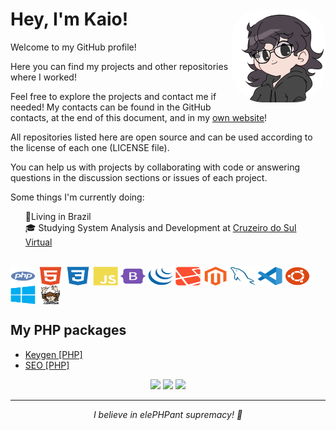 
 <div style="display: inline_block;">
  <h1> 
    Hey, I'm Kaio!
    <a href="https://www.linkedin.com/in/kaiopiola" target="_blank"><img align="right" alt="kaiopiola-icon" height="150" style="border-radius:50px;" src="https://raw.githubusercontent.com/kaiopiola/kaiopiola/main/icon_transparente.png"> </a>
 </h1>

 <p>Welcome to my GitHub profile!</p>
 <img src="https://komarev.com/ghpvc/?username=kaiopiola&color=green" style="display:none">
 <p>Here you can find my projects and other repositories where I worked!</p>
 <p>Feel free to explore the projects and contact me if needed! My contacts can be found in the GitHub contacts, at the end of this document, and in my <a href="https://kaiopiola.dev" target="_blank">own website</a>!</p>
 
 <p>All repositories listed here are open source and can be used according to the license of each one (LICENSE file).</p>

<p>You can help us with projects by collaborating with code or answering questions in the discussion sections or issues of each project.</p>
 
 <p>Some things I'm currently doing:</p>
 <ul style="list-style-type:none;">
    <li>📍Living in Brazil</li>
    <!--<li>🔭 Working on the project <a href="https://github.com/kaiopiola/Blog-CMS">Blog-CMS</a>!</li>-->
<!--     <li>🔍 Working on open source PHP packages <a href="https://github.com/kaiopiola/keygen-package">Keygen</a> and <a href="https://github.com/kaiopiola/seo-package">SEO</a></li> -->
    <li>🎓 Studying System Analysis and Development at <a href="https://www.cruzeirodosulvirtual.com.br/">Cruzeiro do Sul Virtual</a></li>
    <!--<li>🌱 Studying Linux Fundamentals at <a href="https://github.com/4linux">4Linux</a></li>-->
  </ul>
  
  <div style="display: inline_block"><br>
<img align="center" alt="Kaio-PHP" height="30" width="40" src="https://raw.githubusercontent.com/devicons/devicon/2ae2a900d2f041da66e950e4d48052658d850630/icons/php/php-plain.svg">
    <img align="center" alt="Kaio-HTML5" height="30" width="40" src="https://raw.githubusercontent.com/devicons/devicon/2ae2a900d2f041da66e950e4d48052658d850630/icons/html5/html5-plain.svg">
        <img align="center" alt="Kaio-CSS3" height="30" width="40" src="https://raw.githubusercontent.com/devicons/devicon/2ae2a900d2f041da66e950e4d48052658d850630/icons/css3/css3-plain.svg">
        <img align="center" alt="Kaio-Javascript" height="30" width="40" src="https://raw.githubusercontent.com/devicons/devicon/2ae2a900d2f041da66e950e4d48052658d850630/icons/javascript/javascript-plain.svg">
        <img align="center" alt="Kaio-Bootstrap5" height="30" width="40" src="https://raw.githubusercontent.com/devicons/devicon/2ae2a900d2f041da66e950e4d48052658d850630/icons/bootstrap/bootstrap-plain.svg">
        <img align="center" alt="Kaio-Jquery" height="30" width="40" src="https://raw.githubusercontent.com/devicons/devicon/2ae2a900d2f041da66e950e4d48052658d850630/icons/jquery/jquery-plain.svg">
        <img align="center" alt="Kaio-Laravel" height="30" width="40" src="https://raw.githubusercontent.com/devicons/devicon/2ae2a900d2f041da66e950e4d48052658d850630/icons/laravel/laravel-plain.svg">
        <img align="center" alt="Kaio-Magento2" height="30" width="40" src="https://raw.githubusercontent.com/devicons/devicon/2ae2a900d2f041da66e950e4d48052658d850630/icons/magento/magento-original.svg">
        <img align="center" alt="Kaio-MySQL" height="30" width="40" src="https://raw.githubusercontent.com/devicons/devicon/2ae2a900d2f041da66e950e4d48052658d850630/icons/mysql/mysql-plain.svg">
        <img align="center" alt="Kaio-vscode" height="30" width="40" src="https://raw.githubusercontent.com/devicons/devicon/2ae2a900d2f041da66e950e4d48052658d850630/icons/vscode/vscode-original.svg">
        <img align="center" alt="Kaio-Ubuntu" height="30" width="40" src="https://raw.githubusercontent.com/devicons/devicon/2ae2a900d2f041da66e950e4d48052658d850630/icons/ubuntu/ubuntu-plain.svg">
        <img align="center" alt="Kaio-Windows" height="30" width="40" src="https://raw.githubusercontent.com/devicons/devicon/2ae2a900d2f041da66e950e4d48052658d850630/icons/windows8/windows8-original.svg">
<img align="center" alt="Kaio-Composer" height="30" width="40" src="https://raw.githubusercontent.com/devicons/devicon/2ae2a900d2f041da66e950e4d48052658d850630/icons/composer/composer-original.svg">
    
    
    
  </div>
 

  
  <!--
  <ul style="list-style-type:none;">
    <li>🔭 Atualmente trabalhando em <a href="#link">Projeto</a></li>
    <li>🌱 Estudando Flutter</li>
    <li><a href="#link">📫 Entre em contato comigo</a></li>
  </ul>
-->
</div>




 <div style="display: inline_block;">
  <h2> 
    My PHP packages
 </h2>
 <ul>
  <li><a target="_blank" href="https://github.com/kaiopiola/keygen-package">Keygen [PHP]</a></li>
  <li><a target="_blank" href="https://github.com/kaiopiola/seo-package">SEO [PHP]</a></li>
 </ul>
 </div>



<!--<div align="center">
  <a href="https://github.com/kaiopiola">
    <table style="border: none !important;" cellspacing="0" cellpadding="0">
  <tr style="border: none !important;">
  <td style="border: none !important;"><img height="180em" src="https://github-readme-stats.vercel.app/api?username=kaiopiola&show_icons=true&theme=dark&include_all_commits=true&count_private=true"/></td>
  <td style="border: none !important;"><img height="180em" src="https://github-readme-stats.vercel.app/api/top-langs/?username=kaiopiola&layout=compact&langs_count=7&theme=dark"/></td>
    </tr>
  </table>
  </a>
</div>-->

<div align="center"> 
  <a href="https://instagram.com/kaiopiola" target="_blank"><img src="https://img.shields.io/badge/-Instagram-%23E4405F?style=for-the-badge&logo=instagram&logoColor=white" target="_blank"></a>
  <a href = "mailto:kaio.piola@hotmail.com"><img src="https://img.shields.io/badge/-email-%23333?style=for-the-badge&logo=gmail&logoColor=white" target="_blank"></a>
  <a href="https://www.linkedin.com/in/kaiopiola" target="_blank"><img src="https://img.shields.io/badge/-LinkedIn-%230077B5?style=for-the-badge&logo=linkedin&logoColor=white" target="_blank"></a> 
</div>

<hr>

<div align="center"> 
  <i>I believe in elePHPant supremacy! 🐘</i>
</div>
  
<!--
**kaiopiola/kaiopiola** is a ✨ _special_ ✨ repository because its `README.md` (this file) appears on your GitHub profile.

Here are some ideas to get you started:

- 🔭 I’m currently working on ...
- 🌱 I’m currently learning ...
- 👯 I’m looking to collaborate on ...
- 🤔 I’m looking for help with ...
- 💬 Ask me about ...
- 📫 How to reach me: ...
- 😄 Pronouns: ...
- ⚡ Fun fact: ...
-->
